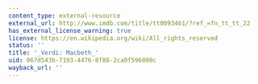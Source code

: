 ```yaml
---
content_type: external-resource
external_url: http://www.imdb.com/title/tt0093461/?ref_=fn_tt_tt_22
has_external_license_warning: true
license: https://en.wikipedia.org/wiki/All_rights_reserved
status: ''
title: '_Verdi: Macbeth_'
uid: 067d543b-7193-4476-8f88-2ca0f596090c
wayback_url: ''
---
```

